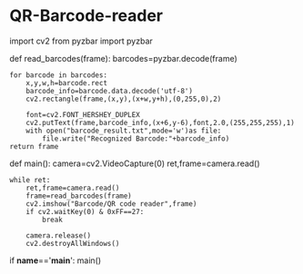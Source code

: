 # QR-Barcode-reader
import cv2
from pyzbar import pyzbar

def read_barcodes(frame):
    barcodes=pyzbar.decode(frame)
    
    for barcode in barcodes:
        x,y,w,h=barcode.rect
        barcode_info=barcode.data.decode('utf-8')
        cv2.rectangle(frame,(x,y),(x+w,y+h),(0,255,0),2)
        
        font=cv2.FONT_HERSHEY_DUPLEX
        cv2.putText(frame,barcode_info,(x+6,y-6),font,2.0,(255,255,255),1)
        with open("barcode_result.txt",mode='w')as file:
            file.write("Recognized Barcode:"+barcode_info)
    return frame

def main():
    camera=cv2.VideoCapture(0)
    ret,frame=camera.read()
    
    while ret:
        ret,frame=camera.read()
        frame=read_barcodes(frame)
        cv2.imshow("Barcode/QR code reader",frame)
        if cv2.waitKey(0) & 0xFF==27:
            break
            
        camera.release()
        cv2.destroyAllWindows()

if __name__=='__main__':
    main()
